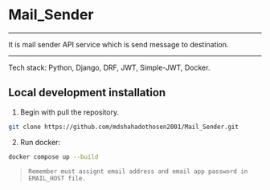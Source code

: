 # Mail_Sender
---
It is mail sender API service which is send message to destination.

---

Tech stack: Python, Django, DRF, JWT, Simple-JWT, Docker.


## Local development installation
1. Begin with pull the repository.

```bash
git clone https://github.com/mdshahadothosen2001/Mail_Sender.git
```

2. Run docker:

```bash
docker compose up --build
```

> `Remember must assignt email address and email app password in EMAIL_HOST file.`
 